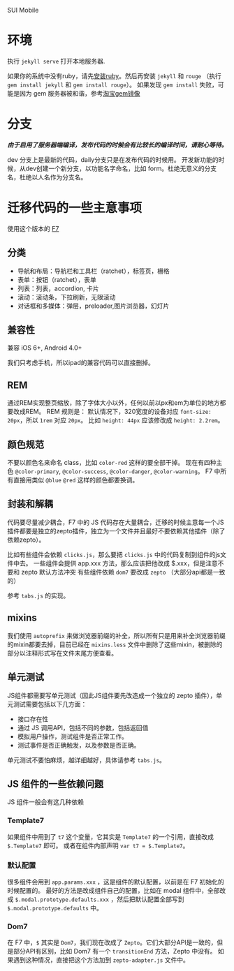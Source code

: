SUI Mobile

# 环境

执行 `jekyll serve` 打开本地服务器.

如果你的系统中没有ruby，请先[安装ruby](https://www.ruby-lang.org/en/documentation/installation/)。然后再安装 `jekyll` 和 `rouge` （执行 `gem install jekyll` 和 `gem install rouge`）。
如果发现 `gem install` 失败，可能是因为 gem 服务器被和谐，参考[淘宝gem镜像](https://ruby.taobao.org/)

# 分支

***由于启用了服务器端编译，发布代码的时候会有比较长的编译时间，请耐心等待。***

dev 分支上是最新的代码，daily分支只是在发布代码的时候用。
开发新功能的时候，从dev创建一个新分支，以功能名字命名，比如 form。杜绝无意义的分支名，杜绝以人名作为分支名。

# 迁移代码的一些主意事项

使用这个版本的 [F7](https://github.com/sdc-fe/Framework7-Plus)


## 分类

  - 导航和布局：导航栏和工具栏（ratchet），标签页，栅格
  - 表单：按钮（ratchet），表单
  - 列表：列表，accordion, 卡片
  - 滚动：滚动条，下拉刷新，无限滚动
  - 对话框和多媒体：弹层，preloader,图片浏览器，幻灯片

## 兼容性

兼容 iOS 6+, Android 4.0+

我们只考虑手机，所以ipad的兼容代码可以直接删掉。

## REM

通过REM实现整页缩放，除了字体大小以外，任何以前以px和em为单位的地方都要改成REM。
REM 规则是： 默认情况下，320宽度的设备对应 `font-size: 20px`，所以 `1rem` 对应 `20px`。
比如 `height: 44px` 应该修改成 `height: 2.2rem`。


## 颜色规范

不要以颜色名来命名 class，比如 `color-red` 这样的要全部干掉。
现在有四种主色 `@color-primary`, `@color-success`, `@color-danger`, `@color-warning`。 F7 中所有直接用类似 `@blue` `@red` 这样的颜色都要换调。


## 封装和解耦

代码要尽量减少耦合，F7 中的 JS 代码存在大量耦合，迁移的时候主意每一个JS插件都要是独立的zepto插件，独立为一个文件并且最好不要依赖其他插件（除了依赖zepto）。

比如有些组件会依赖 `clicks.js`，那么要把 `clicks.js` 中的代码复制到组件的js文件中去。
一些组件会提供 app.xxx 方法，那么应该把他改成 $.xxx，但是注意不要和 zepto 默认方法冲突
有些组件依赖 `dom7` 要改成 `zepto` （大部分api都是一致的）

参考 `tabs.js` 的实现。

## mixins

我们使用 `autoprefix` 来做浏览器前缀的补全，所以所有只是用来补全浏览器前缀的mixin都要去掉，目前已经在 `mixins.less` 文件中删除了这些mixin，被删除的部分以注释形式写在文件末尾方便查看。

## 单元测试

JS组件都需要写单元测试（因此JS组件要先改造成一个独立的 zepto 插件），单元测试需要包括以下几方面：

- 接口存在性
- 通过 JS 调用API，包括不同的参数，包括返回值
- 模拟用户操作，测试组件是否正常工作。
- 测试事件是否正确触发，以及参数是否正确。

单元测试不要怕麻烦，越详细越好，具体请参考 `tabs.js`。

## JS 组件的一些依赖问题

JS 组件一般会有这几种依赖

### Template7
如果组件中用到了 `t7` 这个变量，它其实是 `Template7` 的一个引用，直接改成 `$.Template7` 即可。
或者在组件内部声明 `var t7 = $.Template7`。

### 默认配置
很多组件会用到 `app.params.xxx` ，这是组件的默认配置，以前是在 F7 初始化的时候配置的。
最好的方法是改成组件自己的配置，比如在 modal 组件中，全部改成 `$.modal.prototype.defaults.xxx` ，然后把默认配置全部写到 `$.modal.prototype.defaults` 中。

### Dom7
在 F7 中，`$` 其实是 `Dom7`，我们现在改成了 `Zepto`。它们大部分API是一致的，但是部分API有区别，比如 Dom7 有一个 `transitionEnd` 方法，Zepto 中没有。
如果遇到这种情况，直接把这个方法加到 `zepto-adapter.js` 文件中。
